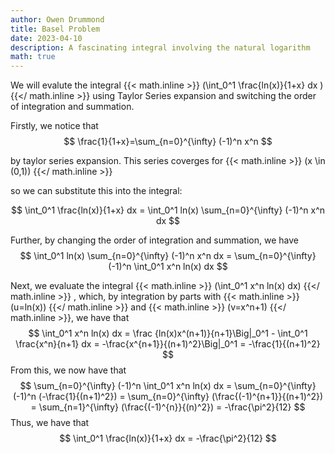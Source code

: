 ```yaml
---
author: Owen Drummond
title: Basel Problem
date: 2023-04-10
description: A fascinating integral involving the natural logarithm
math: true
---
```

We will evalute the integral
{{< math.inline >}}
\(\int_0^1 \frac{ln(x)}{1+x} dx \)
{{</ math.inline >}}
using Taylor Series expansion and switching the order of integration and summation.

Firstly, we notice that 
$$
\frac{1}{1+x}=\sum_{n=0}^{\infty} (-1)^n x^n
$$

by taylor series expansion. This series coverges for 
{{< math.inline >}}
\(x \in (0,1)\)
{{</ math.inline >}}

so we can substitute this into the integral:

$$
\int_0^1 \frac{ln(x)}{1+x} dx = \int_0^1 ln(x) \sum_{n=0}^{\infty} (-1)^n x^n dx
$$

Further, by changing the order of integration and summation, we have
$$
\int_0^1 ln(x) \sum_{n=0}^{\infty} (-1)^n x^n dx = \sum_{n=0}^{\infty} (-1)^n \int_0^1 x^n ln(x) dx
$$

Next, we evaluate the integral 
{{< math.inline >}}
\(\int_0^1 x^n ln(x) dx\)
{{</ math.inline >}}
, which, by integration by parts with 
{{< math.inline >}}
\(u=ln(x)\)
{{</ math.inline >}}
and 
{{< math.inline >}}
\(v=x^n+1\)
{{</ math.inline >}},
we have that 
$$
\int_0^1 x^n ln(x) dx = \frac {ln(x)x^(n+1)}{n+1}\Big|_0^1 - \int_0^1 \frac{x^n}{n+1} dx = -\frac{x^{n+1}}{(n+1)^2}\Big|_0^1 = -\frac{1}{(n+1)^2}
$$
From this, we now have that
$$
\sum_{n=0}^{\infty} (-1)^n \int_0^1 x^n ln(x) dx = \sum_{n=0}^{\infty} (-1)^n (-\frac{1}{(n+1)^2}) = \sum_{n=0}^{\infty} (\frac{(-1)^{n+1}}{(n+1)^2}) = \sum_{n=1}^{\infty} (\frac{(-1)^{n}}{(n)^2}) = -\frac{\pi^2}{12}
$$
Thus, we have that 
$$
\int_0^1 \frac{ln(x)}{1+x} dx = -\frac{\pi^2}{12}
$$